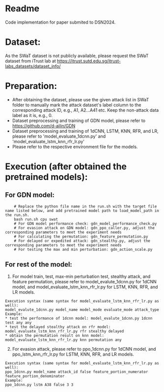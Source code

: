 # Readme

Code implementation for paper submited to DSN2024.

# Dataset:
As the SWaT dataset is not publicly available, please request the SWaT dataset from iTrust lab at https://itrust.sutd.edu.sg/itrust-labs_datasets/dataset_info/

# Preparation:
* After obtaining the dataset, please use the given attack list in SWaT folder to manually mark the attack dataset's label column to the corresponding attack ID, e.g., A1, A2...A41 etc. Keep the non-attack data label as it is, e.g., 0.
* Dataset preprocessing and training of GDN model, please refer to https://github.com/d-ailin/GDN
* Dataset preprocessing and training of 1dCNN, LSTM, KNN, RFR, and LR, please refer to 'model_evaluate_1dcnn.py' and 'model_evaluate_lstm_knn_rfr_lr.py'
* Please refer to the respective environment file for the models.

# Execution (after obtained the pretrained models):
## For GDN model:
```
    # Replace the python file name in the run.sh with the target file name listed below, and add pretrained model path to load_model_path in the run.sh.
    bash run.sh cpu swat
    # For GDN model performance check: gdn_model_performance_check.py
    # For evasion attack on GDN model: gdn_ppo_caller.py, adjust the corresponding parameters to meet the experiment needs
    # For calculating the permutation: gdn_feature_permutation.py
    # For delayed or expedited attack: gdn_stealthy.py, adjust the corresponding parameters to meet the experiment needs
    # For testing the max and min perturbation: gdn_action_scale.py
```
## For rest of the model:
1. For model train, test, max-min perturbation test, stealthy attack, and feature permutation, please refer to model_evalute_1dcnn.py for 1dCNN model, and model_evaluate_lstm_knn_rfr_lr.py for LSTM, KNN, RFR, and LR models.
```
Execution syntax (same syntax for model_evaluate_lstm_knn_rfr_lr.py as well):
model_evalute_1dcnn.py model_name model_mode evaluate_mode attack_type
Example:
* test the performance of 1dcnn model: model_evalute_1dcnn.py 1dcnn test any any
* test the delayed stealthy attack on rfr model: model_evaluate_lstm_knn_rfr_lr.py rfr stealthy delayed
* obtain the permutation result on knn model: model_evaluate_lstm_knn_rfr_lr.py knn permutation any

```
2. For evasion attack, please refer to ppo_1dcnn.py for 1dCNN model, and ppo_lstm_knn_rfr_lr.py for LSTM, KNN, RFR, and LR models.
```
Execution syntax (same syntax for model_evaluate_lstm_knn_rfr_lr.py as well):
ppo_1dcnn.py model_name attack_id false feature_portion_numerator feature_portion_denominator
Example:
ppo_1dcnn.py lstm A38 false 3 3
```
